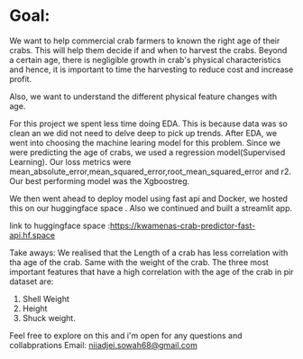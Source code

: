 # Goal: 
We want to help  commercial crab farmers to known the right age of their  crabs. This will help  them decide if and when to harvest the crabs. Beyond a certain age, there is negligible growth in crab's physical characteristics and hence, it is important to time the harvesting to reduce cost and increase profit. 

Also, we want to understand the different physical feature changes with age.

For this project we spent less time doing EDA. This is because data was so clean an we did not need to delve deep to pick up trends.
After EDA, we went into choosing the machine learing model for this problem.
Since we were predicting the age of crabs, we used a regression model(Supervised Learning).
Our loss metrics were mean_absolute_error,mean_squared_error,root_mean_squared_error	and r2.
Our best performing model was the Xgboostreg.

We then went ahead to deploy model using fast api and Docker, we hosted this on our huggingface  space .
Also we continued and built a streamlit app.

link to huggingface space :https://kwamenas-crab-predictor-fast-api.hf.space

Take aways: We realised that the Length of a crab has less correlation with tha age of the crab.
Same with the weight of the crab.
The three most important features that have a high correlation with the age of the crab in pir dataset are:
1. Shell Weight
2. Height
3. Shuck weight.

Feel free to explore on this and i'm open for any questions and collabprations
Email: niiadjei.sowah68@gmail.com
